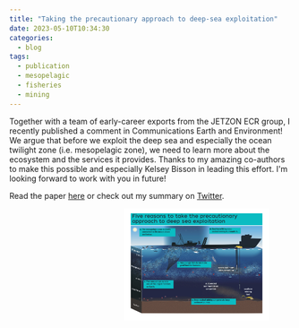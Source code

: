 ```yaml
---
title: "Taking the precautionary approach to deep-sea exploitation"
date: 2023-05-10T10:34:30
categories:
  - blog
tags:
  - publication
  - mesopelagic
  - fisheries
  - mining
---
```


Together with a team of early-career exports from the JETZON ECR group, I recently published a comment in Communications Earth and Environment! 
We argue that before we exploit the deep sea and especially the ocean twilight zone (i.e. mesopelagic zone), we need to learn more about the ecosystem and the services it provides. Thanks to my amazing co-authors to make this possible and especially Kelsey Bisson in leading this effort. I'm looking forward to work with you in future!

Read the paper [here](https://www.nature.com/articles/s43247-023-00823-4) or check out my summary on [Twitter](https://twitter.com/svenja_halfter/status/1655323556367179776). 


<figure>
   <img src="/assets/images/Bisson2023_final_graphic.jpg" style="float: right;" height = "200" alt="">
</figure>

